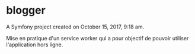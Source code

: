 blogger
=======

A Symfony project created on October 15, 2017, 9:18 am.

Mise en pratique d'un service worker qui a pour objectif de pouvoir utiliser l'application hors ligne.
